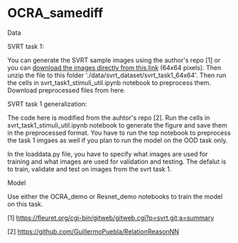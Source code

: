 # OCRA_samediff


Data 

SVRT task 1:

You can generate the SVRT sample images using the author's repo [1] or you can [download the images directly from this link](https://drive.google.com/file/d/1QVlrslXtK4sqPZKPh4VPFdUFp_g_ft9e/view?usp=sharing) (64x64 pixels). Then unzip the file to this folder './data/svrt_dataset/svrt_task1_64x64'. Then run the cells in svrt_task1_stimuli_util.ipynb notebook to preprocess them. Download preprocessed files from here.

SVRT task 1 generalization:

The code here is modified from the auhtor's repo [2]. Run the cells in svrt_task1_stimuli_util.ipynb notebook to generate the figure and save them in the preprocessed format. You have to run the top notebook to preprocess the task 1 imgaes as well if you plan to run the model on the OOD task only. 

In the loaddata.py file, you have to specify what images are used for training and what images are used for validation and testing. The defalut is to train, validate and test on images from the svrt task 1. 


Model

Use either the OCRA_demo or Resnet_demo notebooks to train the model on this task. 




[1] https://fleuret.org/cgi-bin/gitweb/gitweb.cgi?p=svrt.git;a=summary

[2] https://github.com/GuillermoPuebla/RelationReasonNN



